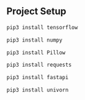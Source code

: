 ## Project Setup

```sh
pip3 install tensorflow
```

```sh
pip3 install numpy
```

```sh
pip3 install Pillow
```

```sh
pip3 install requests
```

```sh
pip3 install fastapi
```

```sh
pip3 install univorn
```
